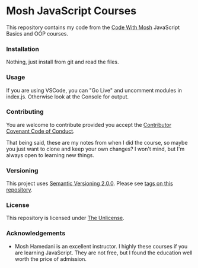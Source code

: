 # Mosh JavaScript Courses

This repository contains my code from the [Code With Mosh](https://codewithmosh.com) JavaScript Basics and OOP courses.

### Installation

Nothing, just install from git and read the files.

### Usage

If you are using VSCode, you can "Go Live" and uncomment modules in index.js. Otherwise look at the Console for output.

### Contributing

You are welcome to contribute provided you accept the [Contributor Covenant Code of Conduct](CONTRIBUTING.md).

That being said, these are my notes from when I did the course, so maybe you just want to clone and keep your own changes? I won't mind, but I'm always open to learning new things.

### Versioning

This project uses [Semantic Versioning 2.0.0](http://semver.org/). Please see [tags on this repository](https://github.com/your/project/tags).

### License

This repository is licensed under [The Unlicense](LICENSE.md).

### Acknowledgements

- Mosh Hamedani is an excellent instructor. I highly these courses if you are learning JavaScript. They are not free, but I found the education well worth the price of admission.
